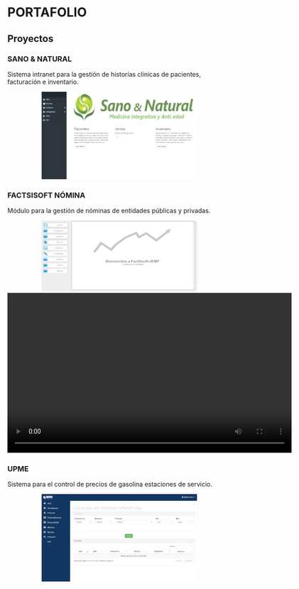 # PORTAFOLIO

## Proyectos

### SANO & NATURAL

Sistema intranet para la gestión de historías clinicas de pacientes, facturación e inventario.

<center><img src="img/sanoynatural.jpg" alt="Sano & Natural" /></center>

### FACTSISOFT NÓMINA

Módulo para la gestión de nóminas de entidades públicas y privadas.

<center><img src="img/factsisoft.jpg" alt="FACTSISOFT Nómina" /></center>
<video width="640" height="360" id="player1" preload="true">
    <source type="video/youtube" src="http://www.youtube.com/watch?v=c3R71KOW2Ow" />
</video>

### UPME

Sistema para el control de precios de gasolina estaciones de servicio.

<center><img src="img/upme.jpg" alt="UPME" /></center>
